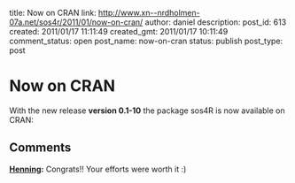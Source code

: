 title: Now on CRAN
link: http://www.xn--nrdholmen-07a.net/sos4r/2011/01/now-on-cran/
author: daniel
description: 
post_id: 613
created: 2011/01/17 11:11:49
created_gmt: 2011/01/17 10:11:49
comment_status: open
post_name: now-on-cran
status: publish
post_type: post

# Now on CRAN

With the new release **version 0.1-10** the package sos4R is now available on CRAN:

## Comments

**[Henning](#30 "2011-01-18 23:15:29"):** Congrats!! Your efforts were worth it :)

